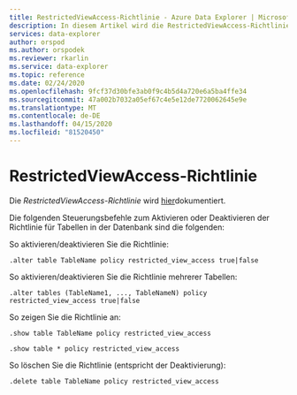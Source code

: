```yaml
---
title: RestrictedViewAccess-Richtlinie - Azure Data Explorer | Microsoft Docs
description: In diesem Artikel wird die RestrictedViewAccess-Richtlinie in Azure Data Explorer beschrieben.
services: data-explorer
author: orspod
ms.author: orspodek
ms.reviewer: rkarlin
ms.service: data-explorer
ms.topic: reference
ms.date: 02/24/2020
ms.openlocfilehash: 9fcf37d30bfe3ab0f9c4b5d4a720e6a5ba4ffe34
ms.sourcegitcommit: 47a002b7032a05ef67c4e5e12de7720062645e9e
ms.translationtype: MT
ms.contentlocale: de-DE
ms.lasthandoff: 04/15/2020
ms.locfileid: "81520450"
---
```

# <a name="restrictedviewaccess-policy"></a>RestrictedViewAccess-Richtlinie

Die *RestrictedViewAccess-Richtlinie* wird [hier](../management/restrictedviewaccesspolicy.md)dokumentiert.

Die folgenden Steuerungsbefehle zum Aktivieren oder Deaktivieren der Richtlinie für Tabellen in der Datenbank sind die folgenden:

So aktivieren/deaktivieren Sie die Richtlinie:
```kusto
.alter table TableName policy restricted_view_access true|false
```

So aktivieren/deaktivieren Sie die Richtlinie mehrerer Tabellen:
```kusto
.alter tables (TableName1, ..., TableNameN) policy restricted_view_access true|false
```

So zeigen Sie die Richtlinie an:
```kusto
.show table TableName policy restricted_view_access  

.show table * policy restricted_view_access  
```

So löschen Sie die Richtlinie (entspricht der Deaktivierung):
```kusto
.delete table TableName policy restricted_view_access  
```